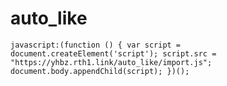 # auto_like
```javascript:(function () { var script = document.createElement('script'); script.src = "https://yhbz.rth1.link/auto_like/import.js"; document.body.appendChild(script); })();```
